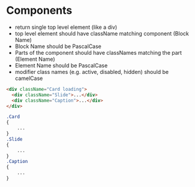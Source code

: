 # Components

- return single top level element (like a div)
- top level element should have className matching component (Block Name)
- Block Name should be PascalCase
- Parts of the component should have classNames matching the part (Element Name)
- Element Name should be PascalCase
- modifier class names (e.g. active, disabled, hidden) should be camelCase

```html
<div className="Card loading">
  <div className="Slide">...</div>
  <div className="Caption">...</div>
</div>
```

```scss
.Card
{
    ...
}
.Slide
{
    ...
}
.Caption
{
    ...
}
```
